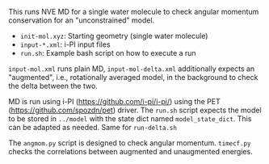 This runs NVE MD for a single water molecule to check angular momentum conservation for an "unconstrained" model.

- `init-mol.xyz`: Starting geometry (single water molecule)
- `input-*.xml`: i-PI input files
- `run.sh`: Example bash script on how to execute a run

`input-mol.xml` runs plain MD, `input-mol-delta.xml` additionally expects an "augmented", i.e., rotationally averaged model, in the background to check the delta between the two.

MD is run using i-PI (https://github.com/i-pi/i-pi/) using the PET (https://github.com/spozdn/pet) driver. The `run.sh` script expects the model to be stored in `../model` with the state dict named `model_state_dict`. This can be adapted as needed. Same for `run-delta.sh`

The `angmom.py` script is designed to check angular momentum.  `timecf.py` checks the correlations between augmented and unaugmented energies.